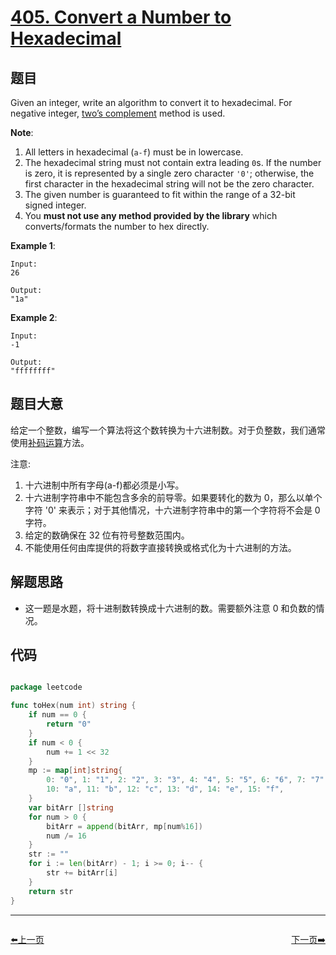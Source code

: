 # [405. Convert a Number to Hexadecimal](https://leetcode.com/problems/convert-a-number-to-hexadecimal/)


## 题目

Given an integer, write an algorithm to convert it to hexadecimal. For negative integer, [two’s complement](https://en.wikipedia.org/wiki/Two%27s_complement) method is used.

**Note**:

1. All letters in hexadecimal (`a-f`) must be in lowercase.
2. The hexadecimal string must not contain extra leading `0`s. If the number is zero, it is represented by a single zero character `'0'`; otherwise, the first character in the hexadecimal string will not be the zero character.
3. The given number is guaranteed to fit within the range of a 32-bit signed integer.
4. You **must not use any method provided by the library** which converts/formats the number to hex directly.

**Example 1**:

    Input:
    26
    
    Output:
    "1a"

**Example 2**:

    Input:
    -1
    
    Output:
    "ffffffff"


## 题目大意

给定一个整数，编写一个算法将这个数转换为十六进制数。对于负整数，我们通常使用[补码运算](https://baike.baidu.com/item/%E8%A1%A5%E7%A0%81/6854613?fr=aladdin)方法。

注意:

1. 十六进制中所有字母(a-f)都必须是小写。
2. 十六进制字符串中不能包含多余的前导零。如果要转化的数为 0，那么以单个字符 '0' 来表示；对于其他情况，十六进制字符串中的第一个字符将不会是 0 字符。 
3. 给定的数确保在 32 位有符号整数范围内。
4. 不能使用任何由库提供的将数字直接转换或格式化为十六进制的方法。



## 解题思路

- 这一题是水题，将十进制数转换成十六进制的数。需要额外注意 0 和负数的情况。



## 代码

```go

package leetcode

func toHex(num int) string {
	if num == 0 {
		return "0"
	}
	if num < 0 {
		num += 1 << 32
	}
	mp := map[int]string{
		0: "0", 1: "1", 2: "2", 3: "3", 4: "4", 5: "5", 6: "6", 7: "7", 8: "8", 9: "9",
		10: "a", 11: "b", 12: "c", 13: "d", 14: "e", 15: "f",
	}
	var bitArr []string
	for num > 0 {
		bitArr = append(bitArr, mp[num%16])
		num /= 16
	}
	str := ""
	for i := len(bitArr) - 1; i >= 0; i-- {
		str += bitArr[i]
	}
	return str
}

```
----------------------------------------------
<div style="display: flex;justify-content: space-between;align-items: center;">
<p><a href="https://books.halfrost.com/leetcode/ChapterFour/0404.Sum-of-Left-Leaves/">⬅️上一页</a></p>
<p><a href="https://books.halfrost.com/leetcode/ChapterFour/0409.Longest-Palindrome/">下一页➡️</a></p>
</div>
